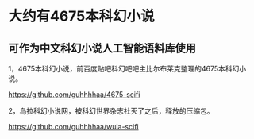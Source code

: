 # 大约有4675本科幻小说

## 可作为中文科幻小说人工智能语料库使用

1，4675本科幻小说，前百度贴吧科幻吧吧主比尔布莱克整理的4675本科幻小说。

https://github.com/guhhhhaa/4675-scifi

2，乌拉科幻小说网，被科幻世界杂志社灭了之后，释放的压缩包。

https://github.com/guhhhhaa/wula-scifi
